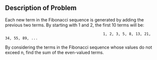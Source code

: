 ## Description of Problem

Each new term in the Fibonacci sequence is generated by adding the previous two terms. By starting with 1 and 2, the first 10 terms will be:

                                                 1, 2, 3, 5, 8, 13, 21, 34, 55, 89, ...

By considering the terms in the Fibonacci sequence whose values do not exceed n, find the sum of the even-valued terms.
